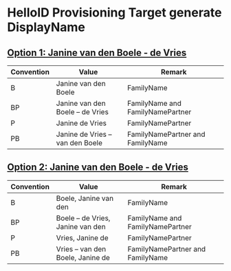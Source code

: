 # HelloID Provisioning Target generate DisplayName

## [Option 1: Janine van den Boele - de Vries](./Scripts/generateDisplayNameOption1.js)

| Convention | Value                           | Remark                           |
| ---------- | ------------------------------- | -------------------------------- |
| B          | Janine van den Boele            | FamilyName                       |
| BP         | Janine van den Boele – de Vries | FamilyName and FamilyNamePartner |
| P          | Janine de Vries                 | FamilyNamePartner                |
| PB         | Janine de Vries – van den Boele | FamilyNamePartner and FamilyName |

## [Option 2: Janine van den Boele - de Vries](./Scripts/generateDisplayNameOption2.js)

| Convention | Value                            | Remark                           |
| ---------- | -------------------------------- | -------------------------------- |
| B          | Boele, Janine van den            | FamilyName                       |
| BP         | Boele – de Vries, Janine van den | FamilyName and FamilyNamePartner |
| P          | Vries, Janine de                 | FamilyNamePartner                |
| PB         | Vries – van den Boele, Janine de | FamilyNamePartner and FamilyName |
